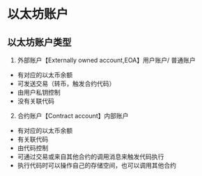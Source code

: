 # 以太坊账户

## 以太坊账户类型
1. 外部账户【Externally owned account,EOA】用户账户/ 普通账户
- 有对应的以太币余额
- 可发送交易（转币，触发合约代码）
- 由用户私钥控制
- 没有关联代码

2. 合约账户【Contract account】内部账户
- 有对应的以太币余额
- 有关联代码
- 由代码控制
- 可通过交易或来自其他合约的调用消息来触发代码执行
- 执行代码时可以操作自己的存储空间，也可以调用其他合约


